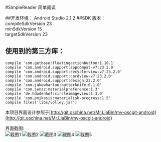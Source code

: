 #SimpleReader 简单阅读

##开发环境：
Android Studio 2.1.2
##SDK 版本：  
compileSdkVersion 23  
minSdkVersion 15  
targetSdkVersion 23

## 使用到的第三方库：  

    compile 'com.getbase:floatingactionbutton:1.10.1'
    compile 'com.android.support:appcompat-v7:23.2.0'
    compile 'com.android.support:recyclerview-v7:23.2.0'
    compile 'com.android.support:cardview-v7:23.2.0'
    compile 'com.android.support:design:23.2.0'
    compile 'com.jakewharton:butterknife:6.1.0'
    compile 'com.jenzz:materialpreference:1.3'
    compile 'de.hdodenhof:circleimageview:1.3.0'
    compile 'com.pnikosis:materialish-progress:1.5'
    compile files('libs/volley.jar')

本项目界面设计参照于[http://git.oschina.net/Mr.LiaBin/my-oscgit-android](http://git.oschina.net/Mr.LiaBin/my-oscgit-android)

界面截图:  
![截图1](http://git.oschina.net/uploads/images/2016/0620/224606_259fa2d7_24648.png "截图1")
![截图2](http://git.oschina.net/uploads/images/2016/0620/224625_4d7444a8_24648.png "截图2")
![截图3](http://git.oschina.net/uploads/images/2016/0620/224640_edafc6ac_24648.png "截图3")
![截图4](http://git.oschina.net/uploads/images/2016/0620/224652_598088b8_24648.png "截图4")
![截图5](http://git.oschina.net/uploads/images/2016/0620/224706_5a258957_24648.png "截图5")
